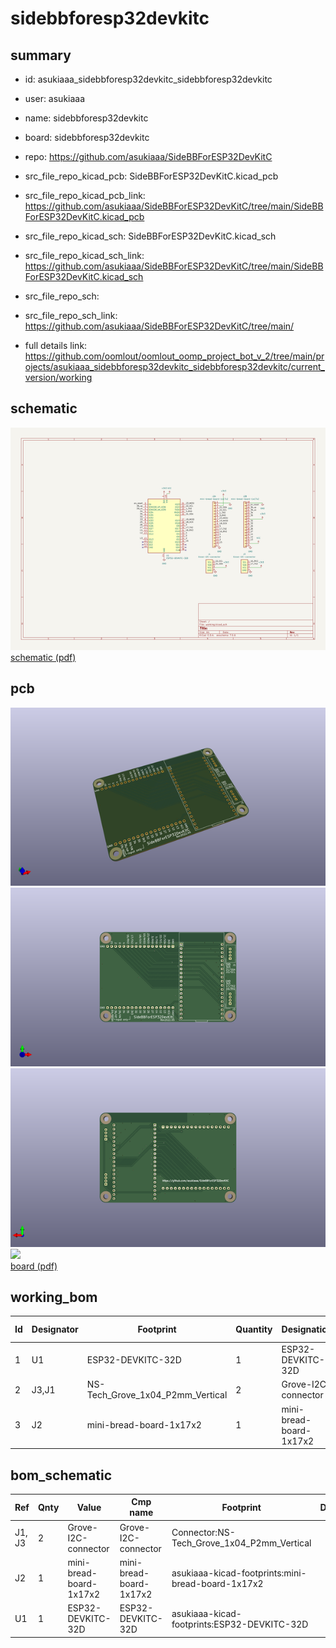 # sidebbforesp32devkitc
 
## summary 
* id: asukiaaa_sidebbforesp32devkitc_sidebbforesp32devkitc
* user: asukiaaa
* name: sidebbforesp32devkitc
* board: sidebbforesp32devkitc
* repo: https://github.com/asukiaaa/SideBBForESP32DevKitC
* src_file_repo_kicad_pcb: SideBBForESP32DevKitC.kicad_pcb
* src_file_repo_kicad_pcb_link: https://github.com/asukiaaa/SideBBForESP32DevKitC/tree/main/SideBBForESP32DevKitC.kicad_pcb
* src_file_repo_kicad_sch: SideBBForESP32DevKitC.kicad_sch
* src_file_repo_kicad_sch_link: https://github.com/asukiaaa/SideBBForESP32DevKitC/tree/main/SideBBForESP32DevKitC.kicad_sch

* src_file_repo_sch: 
* src_file_repo_sch_link: https://github.com/asukiaaa/SideBBForESP32DevKitC/tree/main/
* full details link: https://github.com/oomlout/oomlout_oomp_project_bot_v_2/tree/main/projects/asukiaaa_sidebbforesp32devkitc_sidebbforesp32devkitc/current_version/working  

## schematic  
![](working_schematic_600.png)  
[schematic (pdf)](working_schematic.pdf) 






















## pcb  
![](working_3d_600.png) 
![](working_3d_front_600.png)  
![](working_3d_back_600.png)  
![](working_600.png)  
[board (pdf)](working.pdf)  

## working_bom
| Id | Designator | Footprint | Quantity | Designation | Supplier and ref |  | None | 
| --- | --- | --- | --- | --- | --- | --- | --- | 
| 1 | U1 | ESP32-DEVKITC-32D | 1 | ESP32-DEVKITC-32D |  |  | [''] | 
| 2 | J3,J1 | NS-Tech_Grove_1x04_P2mm_Vertical | 2 | Grove-I2C-connector |  |  | [''] | 
| 3 | J2 | mini-bread-board-1x17x2 | 1 | mini-bread-board-1x17x2 |  |  | [''] | 


## bom_schematic
| Ref | Qnty | Value | Cmp name | Footprint | Description | Vendor | DNP | 
| --- | --- | --- | --- | --- | --- | --- | --- | 
| J1, J3 | 2 | Grove-I2C-connector | Grove-I2C-connector | Connector:NS-Tech_Grove_1x04_P2mm_Vertical |  |  |  | 
| J2 | 1 | mini-bread-board-1x17x2 | mini-bread-board-1x17x2 | asukiaaa-kicad-footprints:mini-bread-board-1x17x2 |  |  |  | 
| U1 | 1 | ESP32-DEVKITC-32D | ESP32-DEVKITC-32D | asukiaaa-kicad-footprints:ESP32-DEVKITC-32D |  |  |  | 



